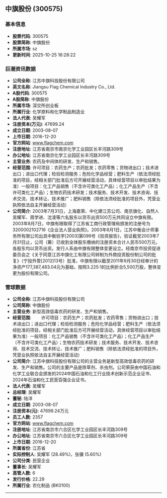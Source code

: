 ## 中旗股份 (300575)

### 基本信息

- **股票代码**: 300575
- **股票简称**: 中旗股份
- **所属市场**: sz
- **更新时间**: 2025-10-25 16:28:22

### 巨潮资讯数据

- **公司全称**: 江苏中旗科技股份有限公司
- **英文名称**: Jiangsu Flag Chemical Industry Co., Ltd.
- **A股代码**: 300575
- **A股简称**: 中旗股份
- **所属市场**: 深交所创业板
- **所属行业**: 化学原料和化学制品制造业
- **法人代表**: 吴耀军
- **注册资本(万元)**: 47699.24
- **成立日期**: 2003-08-07
- **上市日期**: 2016-12-20
- **官方网站**: www.flagchem.com
- **注册地址**: 江苏省南京市南京化学工业园区长丰河路309号
- **办公地址**: 江苏省南京化学工业园区长丰河路309号
- **主营业务**: 农药及中间体的研发、生产和销售。
- **经营范围**: 许可项目：农药生产；农药批发；农药零售；货物进出口；技术进出口；进出口代理；检验检测服务；危险化学品经营；肥料生产（依法须经批准的项目，经相关部门批准后方可开展经营活动，具体经营项目以审批结果为准）一般项目：化工产品销售（不含许可类化工产品）；化工产品生产（不含许可类化工产品）；生物农药技术研发；技术服务、技术开发、技术咨询、技术交流、技术转让、技术推广；肥料销售（除依法须经批准的项目外，凭营业执照依法自主开展经营活动）
- **公司简介**: 2003年7月31日，上海嘉荣、中化建江苏公司、南京旗化、自然人吴耀军、周学进、沈凌等六名股东以货币出资500万元共同设立中旗有限。2003年8月7日，中旗有限取得了江苏省工商行政管理局颁发的注册号为3200002102716《企业法人营业执照》。2003年8月1日，江苏中衡会计师事务所有限公司出具中衡验字[2003]第099号《验资报告》，验证截至2003年7月31日止，公司（筹）已收到全体股东缴纳的注册资本合计人民币500万元，各股东均以货币出资。发行人系由中旗有限整体变更设立。经南京市投资促进委员会之《关于同意江苏中旗化工有限公司转制为外商投资股份制公司的批复》（宁投外管[2012]13号）批准，中旗有限以截至2011年9月30日经审计的净资产177,387,483.04元为基础，按照3.225:1的比例折合5,500万股，整体变更为股份有限公司。

### 雪球数据

- **公司全称**: 江苏中旗科技股份有限公司
- **公司简称**: 中旗股份
- **主营业务**: 新型高效低毒农药的研发、生产和销售。
- **经营范围**: 　　许可项目：农药生产；农药批发；农药零售；货物进出口；技术进出口；进出口代理；检验检测服务；危险化学品经营；肥料生产（依法须经批准的项目，经相关部门批准后方可开展经营活动，具体经营项目以审批结果为准）一般项目：化工产品销售（不含许可类化工产品）；化工产品生产（不含许可类化工产品）；生物农药技术研发；技术服务、技术开发、技术咨询、技术交流、技术转让、技术推广；肥料销售（除依法须经批准的项目外，凭营业执照依法自主开展经营活动）
- **公司简介**: 江苏中旗科技股份有限公司的主营业务是新型高效低毒农药的研发、生产和销售。公司的主要产品是除草剂、杀虫剂。公司荣获由中国石油和化学工业联合会颁发的2024中国石油和化工行业技术创新示范企业证书、2024年石油和化工民营百强企业证书。
- **法人代表**: 吴耀军
- **总经理**: 吴耀军
- **董秘**: 陆洋
- **成立日期**: 2003-08-07
- **注册资本(元)**: 47699.24万元
- **员工人数**: 2357
- **官方网站**: www.flagchem.com
- **注册地址**: 江苏省南京市六合区化学工业园区长丰河路309号
- **办公地址**: 江苏省南京市六合区化学工业园区长丰河路309号
- **上市日期**: 2016-12-20
- **所属省份**: 江苏省
- **实际控制人**: 吴耀军 (28.49%)，张骥 (5.60%)
- **公司分类**: 民营企业
- **董事长**: 吴耀军
- **高管人数**: 6
- **发行价格**: 22.29
- **所属行业**: 农化制品 (BK0100)

---
